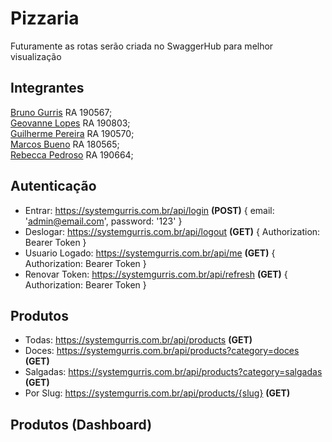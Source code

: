 # Pizzaria

Futuramente as rotas serão criada no SwaggerHub para melhor visualização

## Integrantes
[Bruno Gurris](https://github.com/BrunoGurris) RA 190567;<br /> [Geovanne Lopes](https://github.com/Geovannelopes) RA 190803;<br /> [Guilherme Pereira](https://github.com/guilherme033) RA 190570;<br /> [Marcos Bueno](https://github.com/marcos-bueno) RA 180565;<br /> [Rebecca Pedroso](https://github.com/rehpedroso) RA 190664;

## Autenticação
* Entrar: https://systemgurris.com.br/api/login **(POST)** { email: 'admin@email.com', password: '123' }
* Deslogar: https://systemgurris.com.br/api/logout **(GET)** { Authorization: Bearer Token }
* Usuario Logado: https://systemgurris.com.br/api/me **(GET)** { Authorization: Bearer Token }
* Renovar Token: https://systemgurris.com.br/api/refresh **(GET)** { Authorization: Bearer Token }

## Produtos
* Todas: https://systemgurris.com.br/api/products **(GET)**
* Doces: https://systemgurris.com.br/api/products?category=doces **(GET)**
* Salgadas: https://systemgurris.com.br/api/products?category=salgadas **(GET)**
* Por Slug: https://systemgurris.com.br/api/products/{slug} **(GET)**

## Produtos (Dashboard)


